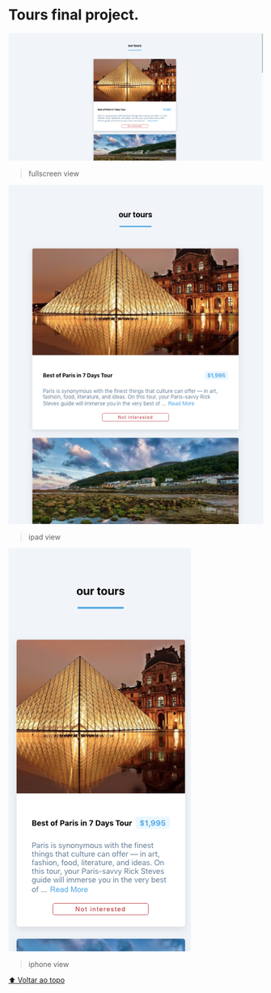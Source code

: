 # Tours final project.

<img src='./public/img/fullscreen.png'>

> fullscreen view

<img src='./public/img/ipadView.png'>

> ipad view

<img src='./public/img/iphoneView.png'>

> iphone view



[⬆ Voltar ao topo](#nome-do-projeto)<br>
